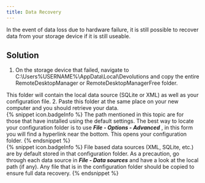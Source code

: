 ```yaml
---
title: Data Recovery
---
```

In the event of data loss due to hardware failure, it is still possible to recover data from your storage device if it is still useable.
## Solution
1. On the storage device that failed, navigate to C:\Users\%USERNAME%\AppData\Local\Devolutions and copy the entire RemoteDesktopManager or RemoteDesktopManagerFree folder.  

This folder will contain the local data source (SQLite or XML) as well as your configuration file.
2. Paste this folder at the same place on your new computer and you should retrieve your data.  
{% snippet icon.badgeInfo %}
The path mentioned in this topic are for those that have installed using the default settings. The best way to locate your configuration folder is to use ***File - Options - Advanced*** , in this form you will find a hyperlink near the bottom. This opens your configuration folder.
{% endsnippet %}  
{% snippet icon.badgeInfo %}
File based data sources (XML, SQLite, etc.) are by default stored in that configuration folder. As a precaution, go through each data source in ***File - Data sources*** and have a look at the local path (if any). Any file that is in the configuration folder should be copied to ensure full data recovery.
{% endsnippet %}
